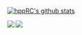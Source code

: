 [![hppRC's github stats](https://github-readme-stats.vercel.app/api?username=hppRC&show_icons=true&theme=radical&count_private=true)](https://github.com/anuraghazra/github-readme-stats)

<a href="https://github.com/anuraghazra/github-readme-stats">
  <img align="left" src="https://github-readme-stats.vercel.app/api/pin/?username=hppRC&repo=hppRC.github.io&theme=radical" />
</a>
<a href="https://github.com/anuraghazra/convoychat">
  <img align="left" src="https://github-readme-stats.vercel.app/api/pin/?username=hppRC&repo=kuon&theme=radical" />
</a>

